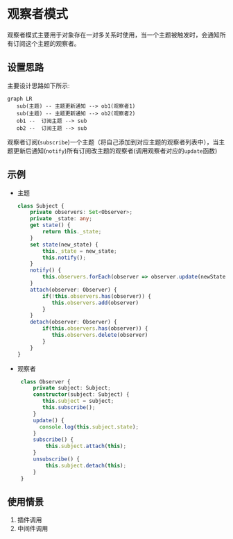 # 观察者模式
观察者模式主要用于对象存在一对多关系时使用，当一个主题被触发时，会通知所有订阅这个主题的观察者。

## 设置思路

主要设计思路如下所示: 
``` mermaid
graph LR
   sub(主题) -- 主题更新通知 --> ob1(观察者1)
   sub(主题) -- 主题更新通知 --> ob2(观察者2)
   ob1 --  订阅主题 --> sub
   ob2 --  订阅主题 --> sub
```
观察者订阅(`subscribe`)一个主题（将自己添加到对应主题的观察者列表中），当主题更新后通知(`notify`)所有订阅改主题的观察者(调用观察者对应的`update`函数)

## 示例
* 主题
    ``` typescript
    class Subject {
        private observers: Set<Observer>;
        private _state: any;
        get state() {
            return this._state;
        }
        set state(new_state) {
            this._state = new_state;
            this.notify();
        }
        notify() { 
            this.observers.forEach(observer => observer.update(newState))
        }
        attach(observer: Observer) {
            if(!this.observers.has(observer)) {
               this.observers.add(observer)
            }
        }
        detach(observer: Observer) {
            if(this.observers.has(observer)) {
               this.observers.delete(observer)
            }
        }
    }
    ```
* 观察者
   ``` typescript
    class Observer {
        private subject: Subject;
        constructor(subject: Subject) {
           this.subject = subject;
           this.subscribe();
        }
        update() {
          console.log(this.subject.state);
        }
        subscribe() {
            this.subject.attach(this);
        }
        unsubscribe() {
            this.subject.detach(this);
        }
    }

<style>
.mume .node,.label {
    font-size: 13px;
}
</style>

## 使用情景
1. 插件调用
2. 中间件调用
